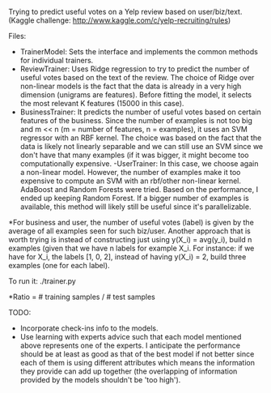 Trying to predict useful votes on a Yelp review based on user/biz/text. (Kaggle challenge: http://www.kaggle.com/c/yelp-recruiting/rules)

Files:

- TrainerModel: Sets the interface and implements the common methods for individual trainers.
- ReviewTrainer: Uses Ridge regression to try to predict the number of useful votes based on 
the text of the review. The choice of Ridge over non-linear models is the fact that the data
is already in a very high dimension (unigrams are features). Before fitting the model, it selects
the most relevant K features (15000 in this case).
- BusinessTrainer: It predicts the number of useful votes based on certain features of the business.
Since the number of examples is not too big and m << n (m = number of features, n = examples), it uses
an SVM regressor with an RBF kernel. The choice was based on the fact that the data is likely
not linearly separable and we can still use an SVM since we don't have that many examples (if it
was bigger, it might become too computationally expensive.
-UserTrainer: In this case, we choose again a non-linear model. However, the number of examples make it
too expensive to compute an SVM with an rbf/other non-linear kernel. AdaBoost and Random Forests were tried.
Based on the performance, I ended up keeping Random Forest. If a bigger number of examples is available,
this method will likely still be useful since it's parallelizable.

*For business and user, the number of useful votes (label) is given by the average of all
examples seen for such biz/user. Another approach that is worth trying is instead of constructing just
using y(X_i) = avg(y_i), build n examples (given that we have n labels for example X_i. For instance:
if we have for X_i, the labels [1, 0, 2], instead of having y(X_i) = 2, build three examples (one
for each label).


To run it:
./trainer.py <ratio>

*Ratio = # training samples / # test samples

TODO:

- Incorporate check-ins info to the models.
- Use learning with experts advice such that each model mentioned above represents one of the experts.
I anticipate the performance should be at least as good as that of the best model if not better since
each of them is using different attributes which means the information they provide can add up 
together (the overlapping of information provided by the models shouldn't be 'too high').



